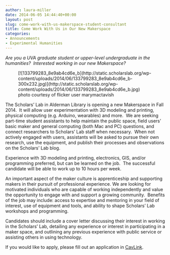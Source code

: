 ```yaml
---
author: laura-miller
date: 2014-06-05 14:44:40+00:00
layout: post
slug: come-work-with-us-makerspace-student-consultant
title: Come Work With Us in Our New Makerspace
categories:
- Announcements
- Experimental Humanities
---
```


_Are you a UVA graduate student or upper-level undergraduate in the humanities?  Interested working in our new Makerspace?_

<figure>
  [![133799283_8e9ab4cd6e_b](http://static.scholarslab.org/wp-content/uploads/2014/06/133799283_8e9ab4cd6e_b-300x232.jpg)](http://static.scholarslab.org/wp-content/uploads/2014/06/133799283_8e9ab4cd6e_b.jpg)
  <figcaption>
 photo courtesy of flicker user marymactavish
</figcaption>

</figure>

The Scholars’ Lab in Alderman Library is opening a new Makerspace in Fall 2014.  It will allow user experimentation with 3D modeling and printing, physical computing (e.g. Arduino, wearables) and more.  We are seeking part-time student assistants to help maintain the public space, field users’ basic maker and general computing (both Mac and PC) questions, and connect researchers to Scholars’ Lab staff when necessary.  When not actively engaged with users, assistants will be asked to pursue their own research, use the equipment, and publish their processes and observations on the Scholars’ Lab blog.

Experience with 3D modeling and printing, electronics, GIS, and/or programming preferred, but can be learned on the job.  The successful candidate will be able to work up to 10 hours per week.

An important aspect of the maker culture is apprenticeship and supporting makers in their pursuit of professional experience. We are looking for motivated individuals who are capable of working independently and value the opportunity to engage with and support a growing community.  Benefits of the job may include: access to expertise and mentoring in your field of interest, use of equipment and tools, and ability to shape Scholars’ Lab workshops and programming.

Candidates should include a cover letter discussing their interest in working in the Scholars’ Lab, detailing any experience or interest in participating in a maker space, and outlining any previous experience with public service or assisting others in using technology.

If you would like to apply, please fill out an application in [CavLink](http://www.career.virginia.edu/students/cavlink/).
